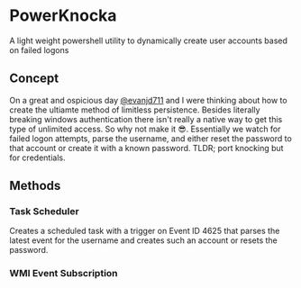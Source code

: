 # PowerKnocka
A light weight powershell utility to dynamically create user accounts based on failed logons

## Concept
On a great and ospicious day [@evanjd711](https://github.com/evanjd711) and I were thinking about how to create the ultiamte method of limitless persistence. Besides literally breaking windows authentication there isn't really a native way to get this type of unlimited access. So why not make it :sunglasses:. Essentially we watch for failed logon attempts, parse the username, and either reset the password to that account or create it with a known password. TLDR; port knocking but for credentials.

## Methods
### Task Scheduler
Creates a scheduled task with a trigger on Event ID 4625 that parses the latest event for the username and creates such an account or resets the password.
### WMI Event Subscription
